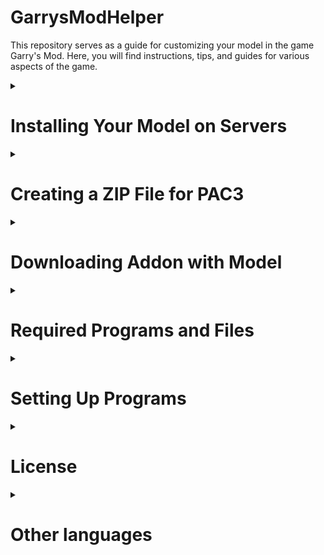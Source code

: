 # GarrysModHelper
This repository serves as a guide for customizing your model in the game Garry's Mod. Here, you will find instructions, tips, and guides for various aspects of the game.
<details>
<summary>

# Installing Your Model on Servers
</summary>

To install your model on a server, it is necessary for the server to have the [Outfitter](https://steamcommunity.com/sharedfiles/filedetails/?id=882463775) or [PAC3](https://steamcommunity.com/sharedfiles/filedetails/?id=104691717) addon, or similar addons like Outfitter. You can easily find them by pressing the <kbd>C</kbd> key.

* To set your model in [Outfitter](https://steamcommunity.com/sharedfiles/filedetails/?id=882463775), simply choose the PlayerModel from the Steam Workshop.

* To set your model in [PAC3](https://steamcommunity.com/sharedfiles/filedetails/?id=104691717), follow these steps:
  1. To change your model in PAC3, enter the PAC3 menu via the <kbd>C</kbd> menu. Then, press the <kbd>RMB</kbd> to bring up the context menu and click on `Entity`.

      ![Image Add menu context image.](/images/pac3/context_add_menu.png)

  2. Next, add a link to the [`*.zip` archive](#creating-a-zip-file-for-pac3) containing the model files in the `model` field. To create a `*.zip` file, go to the [Creating a ZIP File for PAC3](#creating-a-zip-file-for-pac3) section.
 
      ![URL field for model in entity.](/images/pac3/url_field_for_model_in_entity.png)

  3. Then, click the `wear` button, located in the top menu under `pac` > `wear`.

      ![How to wear pac.](/images/pac3/how_to_wear.png)
</details>
<details>
<summary>

# Creating a ZIP File for PAC3
</summary>
<details>
<summary>

## Description of the ZIP File for PAC3
</summary>

In the `*.zip` file, there should be a minimum of 6 files (excluding textures):
| File Type | File Description |
| --- | --- |
| `*.dx80.vtx`   | Texture coordinate file for DirectX 8.0 |
| `*.dx90.vtx`   | Texture coordinate file for DirectX 9.0 |
| `*.mdl`        | Model file |
| `*.phy`        | Physical model file (collision) |
| `*.sw.vtx`     | Texture coordinate file for Source Engine Shader (previous versions) |
| `*.vvd`        | Vertex and animation model file |

You also need to add 2 more types of files:
| File Type | File Description |
| --- | --- |
| `*.vmt` | Texture parameter description file |
| `*.vtf` | Texture image file |

If you decompile the model, it will appear as several files: `*.smd`, `*.vta`, and `*.qc`. The materials will be located in the `*.smd` file:

![Blender materials on head](/images/model/blender_materials_on_head.png)

![Explorer vmt on head](/images/model/explorer_vmt_on_head.png)

You can move all the necessary files into the `*.zip` archive. Here are some rules for creating a correct archive:

> [!CAUTION]
> 
> The archive must be created without compression.

> [!CAUTION]
> 
> You should include only one `*.mdl` file and all related files.

> [!CAUTION]
> 
> If you don't have all 6 model files, you may need to recompile the model. You can do this in the [compilation of `*.mdl` and its features](#compiling-mdl-and-its-features) section.

> [!IMPORTANT]
> 
> If the model has multiple `*.vmt` files with the same name, the model will not be displayed correctly.

> [!TIP]
> 
> You can include all files in the archive without creating folders. This way, PAC3 will work more smoothly.
</details>
<details>
<summary>

## Creating a Correct Link
</summary>

PAC3 downloads the model and installs it on your in-game character. However, PAC3 requires a correct link that will immediately initiate the download of the `*.zip` file.

Most servers support [OneDrive](https://onedrive.live.com/), [Google Drive](https://drive.google.com/drive/), [Dropbox](https://www.dropbox.com/), and [Imgur](https://imgur.com/).

There are Garry's Mod servers where you can provide a link from any other service, such as [GitHub](https://github.com/), [Discord](https://discord.com/), and others...

> [!TIP]
> 
> I recommend checking the [official documentation](https://wiki.pac3.info/tutorial/hosting/) for creating links.
<details>
<summary>

### OneDrive
</summary>

You need to convert the link on the [Hosting custom content online | General | PAC3 Wiki](https://wiki.pac3.info/tutorial/hosting#onedrive) website. To do this, copy the link that allows others access to your file.

![Button share in OneDrive](/images/websites/button_share_one_drive.png)

The link provided by the [website](https://wiki.pac3.info/tutorial/hosting#onedrive) can be [pasted into PAC3](#installing-your-model-on-servers).
</details>
<details>
<summary>

### Google Drive
</summary>

In Google Drive, you can right-click on the necessary file and open it for reading. The link you copy can be [pasted into PAC3](#installing-your-model-on-servers).
</details>
<details>
<summary>

### Dropbox
</summary>

To get a Dropbox link, copy the link and change the `dl=0` parameter to `dl=1`.

![Button copy link on Dropbox upload file](/images/websites/button_copy_link_on_dropbox_upload_file.png)

For example, change the link from `https://www.dropbox.com/s/8bj1qpkor7tbipu/logo.png?dl=0` to `https://www.dropbox.com/s/8bj1qpkor7tbipu/logo.png?dl=1`.
</details>
<details>
<summary>

### Imgur
</summary>

No action is needed with the Imgur link. Simply copy and paste it into the material or another field.
</details>
<details>
<summary>

### GitHub
</summary>

After uploading the file to GitHub, copy the Raw. After that, you can [paste it into PAC3](#installing-your-model-on-servers).

![Button copy raw on GitHub](/images/websites/button_copy_raw_on_github.png)
</details>
<details>
<summary>

### Discord
</summary>

To get a link to a file from Discord, right-click and copy the link.
</details>
</details>
</details>
<details>
<summary>

# Downloading Addon with Model
</summary>
<details>
<summary>

## Downloading Addon from Steam Workshop
</summary>

You can download an addon with a model from external sources or from the Steam Workshop.

There are two options to download the addon: the first one is simpler, and the second one is more reliable.
### [SteamWorkshopDownloader.io](https://steamworkshopdownloader.io/)
This is a website for downloading addons.
1. Paste the addon link into the input field.
2. If you see a download link for the addon, you can simply download it.
![steamworkshopdownloader.io example url link](/images/websites/steamworkshopdownloaderio_example_url_link.png).
3. If you don't see a download link but see the message `Question: do you know what SteamCMD is and are you logged into it?`, click on the `Yes` button and proceed to the [SteamCMD](#steamcmd) section.
![steamworkshopdownloader.io example steamcmd link](/images/websites/steamworkshopdownloaderio_example_steamcmd_link.png)
### [SteamCMD](https://developer.valvesoftware.com/wiki/SteamCMD)
This is the console version of Steam.
1. Run `steamcmd.exe`.
2. Type `login anonymous` to log in to SteamCMD, or you can use `login <username> [<password>] [<Steam guard code>]` to log in to your personal account.
3. Copy the command using the `Click here to copy!` button and paste it into SteamCMD.
![steamworkshopdownloader.io example steamcmd command](/images/websites/steamworkshopdownloaderio_example_steamcmd_command.png)
4. The required addon is downloaded and located in the specified folder.
</details>
<details>
<summary>

## Extracting the Addon
</summary>

All the necessary programs can be found in the [Required Programs and Files](#required-programs-and-files) section.

| File Type | Required Program |
| --- | --- |
| `*.vpk` | [GCFScape](#2-gcfscape) |
| `*.gma` | [GWTool](#7-gwtool) |

> [!WARNING]
> 
> GCFScape does not open files with hieroglyphs in the name.

* To extract downloaded [`*.vpk`](https://developer.valvesoftware.com/wiki/VPK) files, you can use the GCFScape application.
* To extract downloaded `*.gma` files, you can use the GWTool application. Simply run it and drag the file into the window that appears, and it will be unpacked in the same folder. (You may need the `7-Zip` archiver for additional extraction.)
</details>
</details>
<details>
<summary>

# Required Programs and Files
</summary>

## 1. Crowbar
Download link for the program [Releases · ZeqMacaw/Crowbar](https://github.com/ZeqMacaw/Crowbar/releases)<br>
This program is used for decompiling, compiling, and viewing models on Source and GoldSource with a user-friendly interface and open-source code.<br>
Valve page link: [Crowbar - Valve Developer Community](https://developer.valvesoftware.com/w/index.php?title=Crowbar)
## 2. GCFScape
Download link for the program [GCFScape](https://gamebanana.com/tools/26)<br>
GCFScape is a tool for viewing and extracting files from resource archives of Quake, GoldSrc, and Source games.<br>
Valve page link: [GCFScape - Valve Developer Community](https://developer.valvesoftware.com/wiki/GCFScape)
## 3. VTFEdit
Download link for the program [VTFLib/VTFEdit v1.3.3](https://gamebanana.com/tools/95)<br>
VTFEdit is a tool for viewing, editing, and creating VTF and VMT files.<br>
Valve page link: [VTFEdit - Valve Developer Community](https://developer.valvesoftware.com/wiki/VTFEdit)
## 4. Blender
Blender should be version `2.92` or higher. Whether it's the Steam version or from the [blender.org](https://www.blender.org/) website. Download links:
* blender.org - [Download — blender.org](https://www.blender.org/download/);
* blender.org - 2.92 - [Index of /release/Blender2.92/](https://download.blender.org/release/Blender2.92/);
* Steam - [Blender on Steam](https://store.steampowered.com/app/365670/Blender/).
## 5. default_physics.smd
File for correct rigging of the model. You can download this file from my repository by simply clicking `<> Code` -> `Download ZIP` or through this link [default_physics.smd](/files/default_physics.smd).
## 6. Blender Source Tools
Download link for Blender add-on [Blender Source Tools](http://steamreview.org/BlenderSourceTools/download)  
Blender Source Tools add support for the _Source Engine_ to _Blender_, a free 3D modeling package. Whether you're making a simple hat or a fully articulated character, Blender Source Tools make exporting easier.  
Valve page link: [Blender Source Tools - Valve Developer Community](https://developer.valvesoftware.com/wiki/Blender_Source_Tools)
## 7. GWTool
Download link [GWTool](https://github.com/fgblomqvist/gwtool/releases).  
This application is needed to unpack `*.gma` files.
## 8. ProportionTrick Script
Download link [ProportionTrick Script](https://github.com/sksh70/proportion_trick_script).<br>
This is a special script for creating model proportions.
## 9. 7-Zip
Download link [7-Zip](https://www.7-zip.org/).<br>
This application is needed for working with archives.
</details>
<details>
<summary>

# Setting Up Programs
</summary>

## 1. Crowbar
You need to specify the path to `steam.exe`. To do this, open the `Set Up Games` tab and click the `Browse...` button next to the text `Steam executable (steam.exe) [Used for "Run Game" button]:`.  
If you need to specify the path to the game, you can do it in the same tab by selecting the game in the upper ComboBox.

## 2. Blender
You need to add `Blender Source Tools` as an add-on in Blender. Step-by-step instructions:
1. Click the `Edit` button (next to the application header).
2. Click the `Preferences` button.
3. Click the `Add-ons` button (left side in the opened window).
4. Click the `Install` button.
5. Choose the path to `blender_source_tools_3.2.5.zip`.
6. Check the box for `Import-Export: Blender Source Tools`.
Now you can import and export models in the `*.smd` and `*.dmx` formats.
</details>
<details>
<summary>

# License
</summary>

GarrysModHelper © 2024 is licensed under Attribution-NonCommercial-NoDerivatives 4.0 International. To view a copy of this license, visit [http://creativecommons.org/licenses/by-nc-nd/4.0/](http://creativecommons.org/licenses/by-nc-nd/4.0/).
</details>
<details>
<summary>

# Other languages
</summary>

* [English version](/README.md)
* [Русская версия](/README_ru.md)
</details>